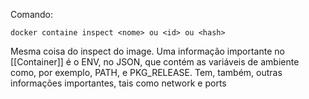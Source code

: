 Comando:
```
docker containe inspect <nome> ou <id> ou <hash>
```

Mesma coisa do inspect do image. Uma informação importante no [[Container]] é o ENV, no JSON, que contém as variáveis de ambiente como, por exemplo, PATH, e PKG_RELEASE. Tem, também, outras informações importantes, tais como network e ports